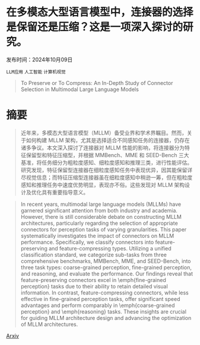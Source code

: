 # 在多模态大型语言模型中，连接器的选择是保留还是压缩？这是一项深入探讨的研究。

发布时间：2024年10月09日

`LLM应用` `人工智能` `计算机视觉`

> To Preserve or To Compress: An In-Depth Study of Connector Selection in Multimodal Large Language Models

# 摘要

> 近年来，多模态大型语言模型（MLLM）备受业界和学术界瞩目。然而，关于如何构建 MLLM 架构，尤其是选择适合不同感知任务的连接器，仍存在诸多争议。本文深入探讨了连接器对 MLLM 性能的影响，将连接器分为特征保留型和特征压缩型，并根据 MMBench、MME 和 SEED-Bench 三大基准，将任务细分为粗粒度感知、细粒度感知和推理三类，进行性能评估。研究发现，特征保留型连接器在细粒度感知任务中表现优异，因其能保留详尽视觉信息；而特征压缩型连接器虽在细粒度感知中稍逊一筹，但在粗粒度感知和推理任务中速度优势明显，表现亦不俗。这些发现对 MLLM 架构设计及优化具有重要指导意义。

> In recent years, multimodal large language models (MLLMs) have garnered significant attention from both industry and academia. However, there is still considerable debate on constructing MLLM architectures, particularly regarding the selection of appropriate connectors for perception tasks of varying granularities. This paper systematically investigates the impact of connectors on MLLM performance. Specifically, we classify connectors into feature-preserving and feature-compressing types. Utilizing a unified classification standard, we categorize sub-tasks from three comprehensive benchmarks, MMBench, MME, and SEED-Bench, into three task types: coarse-grained perception, fine-grained perception, and reasoning, and evaluate the performance. Our findings reveal that feature-preserving connectors excel in \emph{fine-grained perception} tasks due to their ability to retain detailed visual information. In contrast, feature-compressing connectors, while less effective in fine-grained perception tasks, offer significant speed advantages and perform comparably in \emph{coarse-grained perception} and \emph{reasoning} tasks. These insights are crucial for guiding MLLM architecture design and advancing the optimization of MLLM architectures.

[Arxiv](https://arxiv.org/abs/2410.06765)